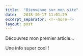 ```yaml
---
title:  "Bienvenue sur mon site"
date:   2018-10-17 11:01:29
excerpt_separator: <!--more-->
layout: post
---
```


Découvrez mon premier article...
<!--more-->

Une info super cool !